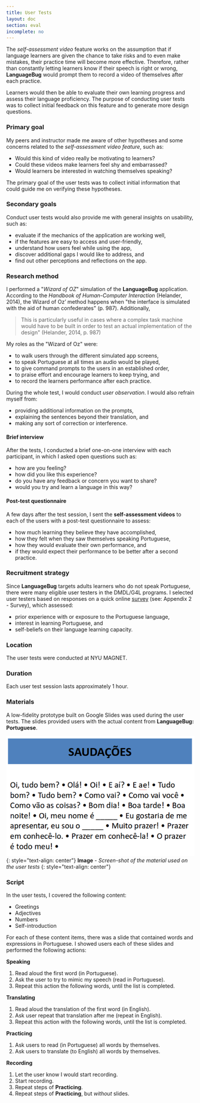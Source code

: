 ```yaml
---
title: User Tests
layout: doc
section: eval
incomplete: no
---
```


The *self-assessment video* feature works on the assumption that if language learners are given the chance to take risks and to even make mistakes, their practice time will become more effective. Therefore, rather than constantly letting learners know if their speech is right or wrong, **LanguageBug** would prompt them to record a video of themselves after each practice.

Learners would then be able to evaluate their own learning progress and assess their language proficiency. The purpose of conducting user tests was to collect initial feedback on this feature and to generate more design questions. 

### Primary goal

My peers and instructor made me aware of other hypotheses and some concerns related to the *self-assessment video feature*, such as:

- Would this kind of video really be motivating to learners?
- Could these videos make learners feel shy and embarrassed?
- Would learners be interested in watching themselves speaking?

The primary goal of the user tests was to collect initial information that could guide me on verifying these hypotheses.

### Secondary goals

Conduct user tests would also provide me with general insights on usability, such as:

- evaluate if the mechanics of the application are working well, 
- if the features are easy to access and user-friendly,  
- understand how users feel while using the app,
- discover additional gaps I would like to address, and
- find out other perceptions and reflections on the app.

### Research method

I performed a "*Wizard of OZ*" simulation of the **LanguageBug** application. According to the *Handbook of Human-Computer Interaction* (Helander, 2014), the Wizard of Oz’ method happens when "the interface is simulated with the aid of human confederates" (p. 987). Additionally, 

> This is particularly useful in cases where a complex task machine would have to be built in order to test an actual implementation of the design" (Helander, 2014, p. 987)

My roles as the "Wizard of Oz" were:

- to walk users through the different simulated app screens,
- to speak Portuguese at all times an audio would be played,
- to give command prompts to the users in an established order,
- to praise effort and encourage learners to keep trying, and
- to record the learners performance after each practice.

During the whole test, I would conduct *user observation*. I would also refrain myself from:

- providing additional information on the prompts,
- explaining the sentences beyond their translation, and
- making any sort of correction or interference.

#### Brief interview

After the tests, I conducted a brief one-on-one interview with each participant, in which I asked open questions such as:

- how are you feeling?
- how did you like this experience?
- do you have any feedback or concern you want to share?
- would you try and learn a language in this way?

#### Post-test questionnaire

A few days after the test session, I sent the **self-assessment videos** to each of the users with a post-test questionnaire to assess:

- how much learning they believe they have accomplished,
- how they felt when they saw themselves speaking Portuguese,
- how they would evaluate their own performance, and
- if they would expect their performance to be better after a second practice.

### Recruitment strategy 

Since **LanguageBug** targets adults learners who do not speak Portuguese, there were many eligible user testers in the DMDL/G4L programs. I selected user testers based on responses on a quick online [survey](https://docs.google.com/forms/d/12VRYNiSausPkOfFtaqPWu12kPYB-qwK0PhMY_1JBxTU/edit?usp=sharing_eid&ts=57116ed1) (see: Appendix 2 - Survey), which assessed:

- prior experience with or exposure to the Portuguese language,
- interest in learning Portuguese, and
- self-beliefs on their language learning capacity.

### Location

The user tests were conducted at NYU MAGNET.

### Duration

Each user test session lasts approximately 1 hour.

### Materials

A low-fidelity prototype built on Google Slides was used during the user tests. The slides provided users with the actual content from **LanguageBug: Portuguese**.

![Landscape Audit](/images/eval-plan-prototype.png)
{: style="text-align: center"}
**Image** - _Screen-shot of the material used on the user tests_
{: style="text-align: center"}

### Script

In the user tests, I covered the following content:

  * Greetings
  * Adjectives
  * Numbers
  * Self-introduction

For each of these content items, there was a slide that contained words and expressions in Portuguese. I showed users each of these slides and performed the following actions:

**Speaking**

  1. Read aloud the first word (in Portuguese).
  1. Ask the user to try to mimic my speech (read in Portuguese).
  1. Repeat this action the following words, until the list is completed.

**Translating**

  1. Read aloud the translation of the first word (in English).
  1. Ask user repeat that translation after me (repeat in English).
  1. Repeat this action with the following words, until the list is completed.

**Practicing**

  1. Ask users to read (in Portuguese) all words by themselves.
  1. Ask users to translate (to English) all words by themselves.

**Recording**

  1. Let the user know I would start recording.
  1. Start recording.
  1. Repeat steps of **Practicing**.
  1. Repeat steps of **Practicing**, but *without* slides.